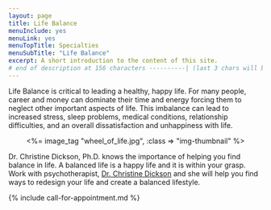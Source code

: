 ```yaml
---
layout: page
title: Life Balance
menuInclude: yes
menuLink: yes
menuTopTitle: Specialties
menuSubTitle: "Life Balance"
excerpt: A short introduction to the content of this site.
# end of description at 156 characters ----------| (last 3 chars will be replaced by '...' on overflow)
---
```


<p>Life Balance is critical to leading a healthy, happy life.
For many people, career and money can dominate their time and energy
forcing them to neglect other important aspects of life. This imbalance
can lead to increased stress, sleep problems, medical conditions,
relationship difficulties, and an overall dissatisfaction
and unhappiness with life.</p>

<center>
<%= image_tag "wheel_of_life.jpg", :class => "img-thumbnail" %>
</center>

<p>Dr. Christine Dickson, Ph.D. knows the importance of helping you find balance in life. A balanced life is a happy life and it is within your grasp. Work with psychotherapist, <a href="/about/christine_dickson">Dr. Christine Dickson</a> and she will help you find ways to redesign your life and create a balanced lifestyle.</p>

{% include call-for-appointment.md %}
